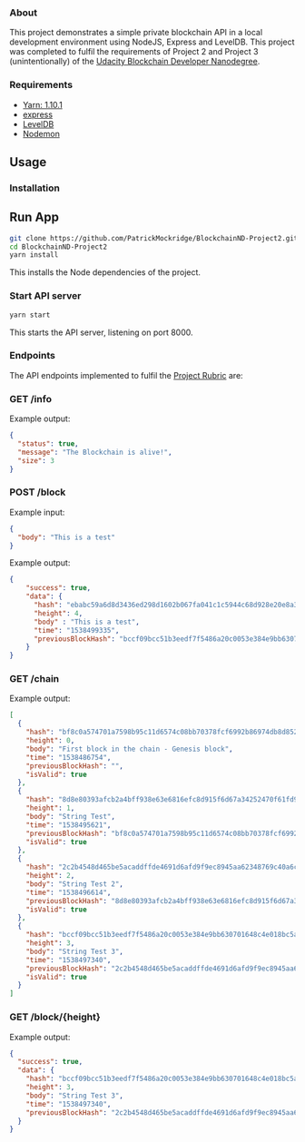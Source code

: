 ### About
This project demonstrates a simple private blockchain API in a local development environment using NodeJS, Express and LevelDB. This project was completed to fulfil the requirements of Project 2 and Project 3 (unintentionally) of the [Udacity Blockchain Developer Nanodegree](https://eu.udacity.com/course/blockchain-developer-nanodegree--nd1309).

### Requirements
* [Yarn: 1.10.1](https://yarnpkg.org)
* [express](https://www.express.com)
* [LevelDB](http://https://github.com/google/leveldb)
* [Nodemon](https://github.com/remy/nodemon)

## Usage

### Installation

## Run App

```sh
git clone https://github.com/PatrickMockridge/BlockchainND-Project2.git
cd BlockchainND-Project2
yarn install
```

This installs the Node dependencies of the project.

### Start API server
```sh
yarn start
```
This starts the API server, listening on port 8000.

### Endpoints

The API endpoints implemented to fulfil the [Project Rubric](https://review.udacity.com/#!/rubrics/2040/view) are:

### GET /info

Example output:
```json
{
  "status": true,
  "message": "The Blockchain is alive!",
  "size": 3
}
```

### POST /block

Example input:
```json
{
  "body": "This is a test"
}
```

Example output:
```json
{
    "success": true,
    "data": {
      "hash": "ebabc59a6d8d3436ed298d1602b067fa041c1c5944c68d928e20e8a3b4727748",
      "height": 4,
      "body" : "This is a test",
      "time": "1538499335",
      "previousBlockHash": "bccf09bcc51b3eedf7f5486a20c0053e384e9bb630701648c4e018bc5a89772b"
    }
}
```

### GET /chain

Example output:
```json
[
  {
    "hash": "bf8c0a574701a7598b95c11d6574c08bb70378fcf6992b86974db8d852fea875",
    "height": 0,
    "body": "First block in the chain - Genesis block",
    "time": "1538486754",
    "previousBlockHash": "",
    "isValid": true
  },
  {
    "hash": "8d8e80393afcb2a4bff938e63e6816efc8d915f6d67a34252470f61fd95b1426",
    "height": 1,
    "body": "String Test",
    "time": "1538495621",
    "previousBlockHash": "bf8c0a574701a7598b95c11d6574c08bb70378fcf6992b86974db8d852fea875",
    "isValid": true
  },
  {
    "hash": "2c2b4548d465be5acaddffde4691d6afd9f9ec8945aa62348769c40a6c0d9f2d",
    "height": 2,
    "body": "String Test 2",
    "time": "1538496614",
    "previousBlockHash": "8d8e80393afcb2a4bff938e63e6816efc8d915f6d67a34252470f61fd95b1426",
    "isValid": true
  },
  {
    "hash": "bccf09bcc51b3eedf7f5486a20c0053e384e9bb630701648c4e018bc5a89772b",
    "height": 3,
    "body": "String Test 3",
    "time": "1538497340",
    "previousBlockHash": "2c2b4548d465be5acaddffde4691d6afd9f9ec8945aa62348769c40a6c0d9f2d",
    "isValid": true
  }
]
```

### GET /block/{height}

Example output:
```json
{
  "success": true,
  "data": {
    "hash": "bccf09bcc51b3eedf7f5486a20c0053e384e9bb630701648c4e018bc5a89772b",
    "height": 3,
    "body": "String Test 3",
    "time": "1538497340",
    "previousBlockHash": "2c2b4548d465be5acaddffde4691d6afd9f9ec8945aa62348769c40a6c0d9f2d"
  }
}
```
